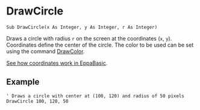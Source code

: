 <!--graphics-->
DrawCircle
==========

```eppabasic
Sub DrawCircle(x As Integer, y As Integer, r As Integer)
```

Draws a circle with radius `r` on the screen at the coordinates (`x`, `y`).
Coordinates define the center of the circle.
The color to be used can be set using the command [DrawColor](manual:drawcolor).

[See how coordinates work in EppaBasic](manual:/coordinates).

Example
----------
```eppabasic
' Draws a circle with center at (100, 120) and radius of 50 pixels
DrawCircle 100, 120, 50
```

